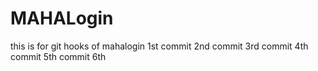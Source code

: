 # MAHALogin
this is for git hooks  of mahalogin
1st commit
2nd commit
3rd commit
4th commit
5th commit
6th
